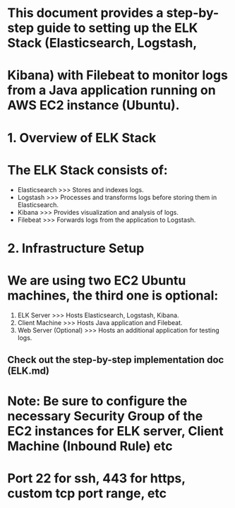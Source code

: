 # This document provides a step-by-step guide to setting up the ELK Stack (Elasticsearch, Logstash, 
# Kibana) with Filebeat to monitor logs from a Java application running on AWS EC2 instance (Ubuntu). 


# 1. Overview of ELK Stack 
# The ELK Stack consists of: 

- Elasticsearch >>> Stores and indexes logs. 
- Logstash >>> Processes and transforms logs before storing them in Elasticsearch. 
- Kibana >>> Provides visualization and analysis of logs. 
- Filebeat >>> Forwards logs from the application to Logstash. 


# 2. Infrastructure Setup 
# We are using two EC2 Ubuntu machines, the third one is optional: 

1. ELK Server >>> Hosts Elasticsearch, Logstash, Kibana. 
2. Client Machine >>> Hosts Java application and Filebeat. 
3. Web Server (Optional) >>> Hosts an additional application for testing logs. 

## Check out the step-by-step implementation doc (ELK.md)

# Note: Be sure to configure the necessary Security Group of the EC2 instances for ELK server, Client Machine (Inbound Rule) etc 
# Port 22 for ssh, 443 for https, custom tcp port range, etc